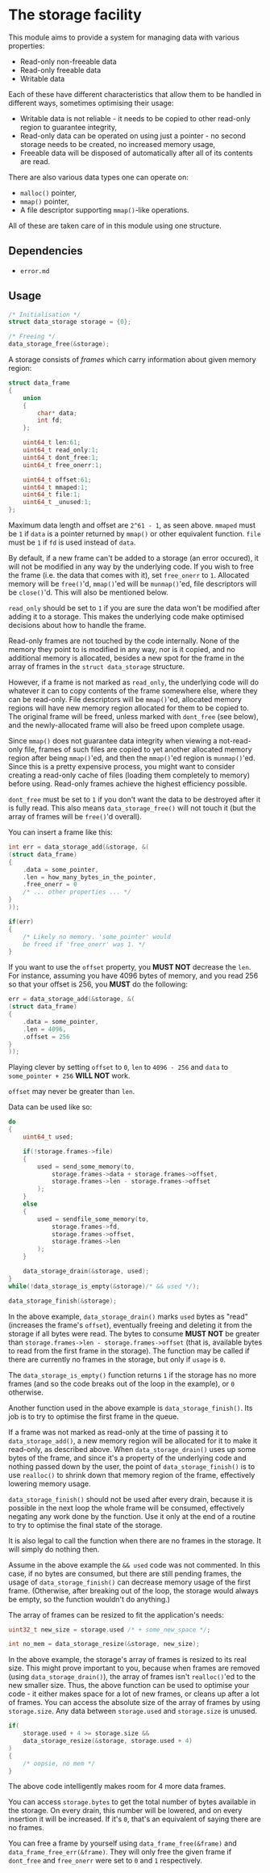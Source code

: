 # The storage facility

This module aims to provide a system for
managing data with various properties:

- Read-only non-freeable data
- Read-only freeable data
- Writable data

Each of these have different characteristics that allow them to
be handled in different ways, sometimes optimising their usage:

- Writable data is not reliable - it needs to be
  copied to other read-only region to guarantee integrity,
- Read-only data can be operated on using just a pointer - no
  second storage needs to be created, no increased memory usage,
- Freeable data will be disposed of automatically
  after all of its contents are read.

There are also various data types one can operate on:

- `malloc()` pointer,
- `mmap()` pointer,
- A file descriptor supporting `mmap()`-like operations.

All of these are taken care of in this module using one structure.

## Dependencies

- `error.md`

## Usage

```c
/* Initialisation */
struct data_storage storage = {0};

/* Freeing */
data_storage_free(&storage);
```

A storage consists of *frames* which carry
information about given memory region:

```c
struct data_frame
{
	union
	{
		char* data;
		int fd;
	};

	uint64_t len:61;
	uint64_t read_only:1;
	uint64_t dont_free:1;
	uint64_t free_onerr:1;

	uint64_t offset:61;
	uint64_t mmaped:1;
	uint64_t file:1;
	uint64_t _unused:1;
};
```

Maximum data length and offset are `2^61 - 1`, as seen above. `mmaped` must be
`1` if `data` is a pointer returned by `mmap()` or other equivalent function.
`file` must be `1` if `fd` is used instead of `data`.

By default, if a new frame can't be added to a storage (an error occured), it
will not be modified in any way by the underlying code. If you wish to free the
frame (i.e. the data that comes with it), set `free_onerr` to `1`. Allocated
memory will be `free()`'d, `mmap()`'ed will be `munmap()`'ed, file descriptors
will be `close()`'d. This will also be mentioned below.

`read_only` should be set to `1` if you are sure the data won't be modified
after adding it to a storage. This makes the underlying code make optimised
decisions about how to handle the frame.

Read-only frames are not touched by the code internally. None of the memory they
point to is modified in any way, nor is it copied, and no additional memory is
allocated, besides a new spot for the frame in the array of frames in the
`struct data_storage` structure.

However, if a frame is not marked as `read_only`, the underlying code will do
whatever it can to copy contents of the frame somewhere else, where they can be
read-only. File descriptors will be `mmap()`'ed, allocated memory regions will
have new memory region allocated for them to be copied to. The original frame
will be freed, unless marked with `dont_free` (see below), and the
newly-allocated frame will also be freed upon complete usage.

Since `mmap()` does not guarantee data integrity when viewing a not-read-only
file, frames of such files are copied to yet another allocated memory region
after being `mmap()`'ed, and then the `mmap()`'ed region is `munmap()`'ed.
Since this is a pretty expensive process, you might want to consider creating
a read-only cache of files (loading them completely to memory) before using.
Read-only frames achieve the highest efficiency possible.

`dont_free` must be set to `1` if you don't want the data to be destroyed
after it is fully read. This also means `data_storage_free()` will not
touch it (but the array of frames will be `free()`'d overall).

You can insert a frame like this:

```c
int err = data_storage_add(&storage, &(
(struct data_frame)
{
	.data = some_pointer,
	.len = how_many_bytes_in_the_pointer,
	.free_onerr = 0
	/* ... other properties ... */
}
));

if(err)
{
	/* Likely no memory. 'some_pointer' would
	be freed if 'free_onerr' was 1. */
}
```

If you want to use the `offset` property, you **MUST NOT** decrease the
`len`. For instance, assuming you have 4096 bytes of memory, and you
read 256 so that your offset is 256, you **MUST** do the following:

```c
err = data_storage_add(&storage, &(
(struct data_frame)
{
	.data = some_pointer,
	.len = 4096,
	.offset = 256
}
));
```

Playing clever by setting `offset` to `0`, `len` to `4096 - 256`
and `data` to `some_pointer + 256` **WILL NOT** work.

`offset` may never be greater than `len`.

Data can be used like so:

```c
do
{
	uint64_t used;

	if(!storage.frames->file)
	{
		used = send_some_memory(to,
			storage.frames->data + storage.frames->offset,
			storage.frames->len - storage.frames->offset
		);
	}
	else
	{
		used = sendfile_some_memory(to,
			storage.frames->fd,
			storage.frames->offset,
			storage.frames->len
		);
	}

	data_storage_drain(&storage, used);
}
while(!data_storage_is_empty(&storage)/* && used */);

data_storage_finish(&storage);
```

In the above example, `data_storage_drain()` marks `used` bytes as "read"
(increases the frame's `offset`), eventually freeing and deleting it from the
storage if all bytes were read. The bytes to consume **MUST NOT** be greater
than `storage.frames->len - storage.frames->offset` (that is, available bytes
to read from the first frame in the storage). The function may be called if
there are currently no frames in the storage, but only if `usage` is `0`.

The `data_storage_is_empty()` function returns `1` if the storage has no more
frames (and so the code breaks out of the loop in the example), or `0`
otherwise.

Another function used in the above example is `data_storage_finish()`.
Its job is to try to optimise the first frame in the queue.

If a frame was not marked as read-only at the time of passing it to
`data_storage_add()`, a new memory region will be allocated for it to make it
read-only, as described above. When `data_storage_drain()` uses up some bytes of
the frame, and since it's a property of the underlying code and nothing passed
down by the user, the point of `data_storage_finish()` is to use `realloc()` to
shrink down that memory region of the frame, effectively lowering memory usage.

`data_storage_finish()` should not be used after every drain, because it
is possible in the next loop the whole frame will be consumed, effectively
negating any work done by the function. Use it only at the end of a routine
to try to optimise the final state of the storage.

It is also legal to call the function when there are no
frames in the storage. It will simply do nothing then.

Assume in the above example the `&& used` code was not commented. In this
case, if no bytes are consumed, but there are still pending frames, the
usage of `data_storage_finish()` can decrease memory usage of the first
frame. (Otherwise, after breaking out of the loop, the storage would
always be empty, so the function wouldn't do anything.)

The array of frames can be resized to fit the application's needs:

```c
uint32_t new_size = storage.used /* + some_new_space */;

int no_mem = data_storage_resize(&storage, new_size);
```

In the above example, the storage's array of frames is resized to its real size.
This might prove important to you, because when frames are removed (using
`data_storage_drain()`), the array of frames isn't `realloc()`'ed to the new
smaller size. Thus, the above function can be used to optimise your code - it
either makes space for a lot of new frames, or cleans up after a lot of frames.
You can access the absolute size of the array of frames by using `storage.size`.
Any data between `storage.used` and `storage.size` is unused.

```c
if(
	storage.used + 4 >= storage.size &&
	data_storage_resize(&storage, storage.used + 4)
)
{
	/* oopsie, no mem */
}
```

The above code intelligently makes room for 4 more data frames.

You can access `storage.bytes` to get the total number of bytes
available in the storage. On every drain, this number will be
lowered, and on every insertion it will be increased. If it's
`0`, that's an equivalent of saying there are no frames.

You can free a frame by yourself using `data_frame_free(&frame)` and
`data_frame_free_err(&frame)`. They will only free the given frame if
`dont_free` and `free_onerr` were set to `0` and `1` respectively.
